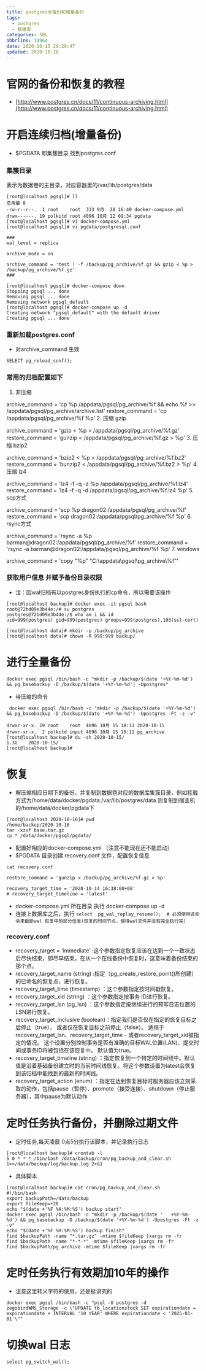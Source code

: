 ```yaml
---
title: postgres全备份和增量备份
tags:
  - postgres
  - 数据库
categories: SQL
abbrlink: 34964
date: 2020-10-15 20:29:47
updated: 2020-10-20
---
```



# 官网的备份和恢复的教程
- [http://www.postgres.cn/docs/11/continuous-archiving.html](http://www.postgres.cn/docs/11/continuous-archiving.html)

# 开启连续归档(增量备份)
- $PGDATA 即集簇目录 找到postgres.conf
### 集簇目录 
表示为数据卷的主目录，对应容器里的/var/lib/postgres/data
```shell_script
[root@localhost pgsql]# ll
总用量 8
-rw-r--r--.  1 root    root  333 9月  28 16:49 docker-compose.yml
drwx------. 19 polkitd root 4096 10月 12 09:34 pgdata
[root@localhost pgsql]# vi docker-compose.yml 
[root@localhost pgsql]# vi pgdata/postgresql.conf 

###
wal_level = replica

archive_mode = on

archive_command = 'test ! -f /backup/pg_archive/%f.gz && gzip < %p > /backup/pg_archive/%f.gz'
###

[root@localhost pgsql]# docker-compose down
Stopping pgsql ... done
Removing pgsql ... done
Removing network pgsql_default
[root@localhost pgsql]# docker-compose up -d
Creating network "pgsql_default" with the default driver
Creating pgsql ... done
```

### 重新加载postgres.conf 
- 对archive_command 生效
```shell_script
SELECT pg_reload_conf();
```

### 常用的归档配置如下
1. 非压缩

archive_command = 'cp %p /appdata/pgsql/pg_archive/%f && echo %f >> /appdata/pgsql/pg_archive/archive.list'
restore_command = 'cp /appdata/pgsql/pg_archive/%f %p'
2. 压缩 gzip

archive_command = 'gzip < %p > /appdata/pgsql/pg_archive/%f.gz'
restore_command = 'gunzip < /appdata/pgsql/pg_archive/%f.gz > %p'
3. 压缩 bzip2

archive_command = 'bzip2 < %p > /appdata/pgsql/pg_archive/%f.bz2'
restore_command = 'bunzip2 < /appdata/pgsql/pg_archive/%f.bz2 > %p'
4. 压缩 lz4

archive_command = 'lz4 -f -q -z %p /appdata/pgsql/pg_archive/%f.lz4'
restore_command = 'lz4 -f -q -d /appdata/pgsql/pg_archive/%f.lz4 %p'
5. scp方式

archive_command = 'scp %p dragon02:/appdata/pgsql/pg_archive/%f'
restore_command = 'scp dragon02:/appdata/pgsql/pg_archive/%f %p'
6. rsync方式

archive_command = 'rsync -a %p barman@dragon02:/appdata/pgsql/pg_archive/%f'
restore_command = 'rsync -a barman@dragon02:/appdata/pgsql/pg_archive/%f %p'
7. windows

archive_command = 'copy "%p" "C:\\appdata\\pgsql\\pg_archive\\%f"'


### 获取用户信息 并赋予备份目录权限
- 注：因wal归档有以postgres身份执行的cp命令，所以需要该操作
```shell_script
[root@localhost backup]# docker exec -it pgsql bash
root@72bd09e3b44e:/# su postgres
postgres@72bd09e3b44e:/$ who am i && id
uid=999(postgres) gid=999(postgres) groups=999(postgres),103(ssl-cert)
```

```shell_script
[root@localhost data]# mkdir -p /backup/pg_archive
[root@localhost data]# chown -R 999:999 backup/
```

# 进行全量备份
```shell_script
docker exec pgsql /bin/bash -c "mkdir -p /backup/$(date '+%Y-%m-%d') && pg_basebackup -D /backup/$(date '+%Y-%m-%d') -Upostgres" 

```
- 带压缩的命令
```shell_script
 docker exec pgsql /bin/bash -c "mkdir -p /backup/$(date '+%Y-%m-%d') && pg_basebackup -D /backup/$(date '+%Y-%m-%d') -Upostgres -Ft -z -v"
```


```shell_script
drwxr-xr-x. 19 root    root  4096 10月 15 18:11 2020-10-15
drwxr-xr-x.  2 polkitd input 4096 10月 15 18:11 pg_archive
[root@localhost backup]# du -sh 2020-10-15/
1.3G    2020-10-15/
[root@localhost backup]#
```


# 恢复
- 解压缩相应日期下的备份，并复制到数据卷对应的数据库集簇目录，例如挂载方式为/home/data/docker/pgdata:/var/lib/postgres/data 则复制到宿主机的/home/data/docker/pgdata下
```shell_script
[root@localhost 2020-10-16]# pwd
/home/backup/2020-10-16
tar -xzvf base.tar.gz
cp * /data/docker/pgsql/pgdata/
```
- 配置好相应的docker-compose.yml （注意不能现在还不能启动）
- $PGDATA 目录创建 recovery.conf 文件，配置恢复信息
```shell_script
cat recovery.conf

restore_command = 'gunzip < /backup/pg_archive/%f.gz > %p'                    

recovery_target_time = '2020-10-14 16:38:00+08'
# recovery_target_timeline = 'latest'

```
- docker-compose.yml 所在目录 执行 docker-compose up -d
- 连接上数据库之后，执行 `select  pg_wal_replay_resume();  # 必须使用该命令来截断wal 恢复中的部分信息(恢复的时间节点，使得wal文件并没有完全执行完)`
### recovery.conf
- recovery_target = ‘immediate’ :这个参数指定恢复应该在达到一个一致状态后尽快结束，即尽早结束。在从一个在线备份中恢复时，这意味着备份结束的那个点。
- recovery_target_name (string) :指定（pg_create_restore_point()所创建）的已命名的恢复点，进行恢复。
- recovery_target_time (timestamp) ：这个参数指定按时间戳恢复。
- recovery_target_xid (string) ：这个参数指定按事务 ID进行恢复。
- recovery_target_lsn (pg_lsn) ：这个参数指定按继续进行的预写日志位置的LSN进行恢复。
- recovery_target_inclusive (boolean)：指定我们是否仅在指定的恢复目标之后停止（true）， 或者仅在恢复目标之前停止（false）。 适用于recovery_target_lsn、recovery_target_time - 或者recovery_target_xid被指定的情况。 这个设置分别控制事务是否有准确的目标WAL位置(LAN)、提交时间或事务ID将被包括在该恢复中。 默认值为true。
- recovery_target_timeline (string) ：指定恢复到一个特定的时间线中。默认值是沿着基础备份建立时的当前时间线恢复。将这个参数设置为latest会恢复到该归档中能找到的最新的时间线。
- recovery_target_action (enum) ：指定在达到恢复目标时服务器应该立刻采取的动作，包括pause（暂停）、promote（接受连接）、shutdown（停止服务器），其中pause为默认动作



# 定时任务执行备份，并删除过期文件
- 定时任务,每天凌晨 0点5分执行该脚本，并记录执行日志
```shell_script
[root@localhost backup]# crontab -l
5 0 * * * /bin/bash /data/backup/cron/pg_backup_and_clear.sh 1>>/data/backup/log/backup.log 2>&1
```

- 具体脚本
```shell_script
[root@localhost backup]# cat cron/pg_backup_and_clear.sh 
#!/bin/bash
export backupPath=/data/backup
export fileKeep=+20
echo "$(date +'%F %H:%M:%S') backup start"
docker exec pgsql /bin/bash -c "mkdir -p /backup/$(date '   +%Y-%m-%d') && pg_basebackup -D /backup/$(date '+%Y-%m-%d') -Upostgres -Ft -z -v"
echo "$(date +'%F %H:%M:%S') backup finish"
find $backupPath -name "*.tar.gz" -mtime $fileKeep |xargs rm -fr
find $backupPath -name "*-*-*" -mtime $fileKeep |xargs rm -fr
find $backupPath/pg_archive -mtime $fileKeep |xargs rm -fr
```

# 定时任务执行有效期加10年的操作
- 注意这里转义字符的使用，还是挺讲究的
```shell_script
docker exec pgsql /bin/bash -c "psql -U postgres -d zegobirdWMS_Storage -c \"UPDATE tb_locationstock SET expirationdate = expirationdate + INTERVAL '10 YEAR' WHERE expirationdate < '2025-01-01'\""
```

# 切换wal 日志
```shelll_script
select pg_switch_wal();
```